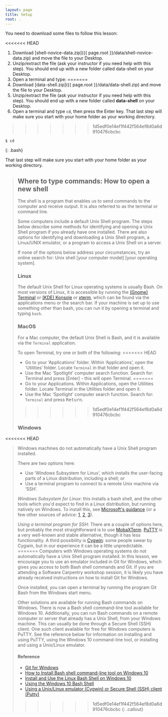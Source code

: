 ```yaml
---
layout: page
title: Setup
root: .
---
```


You need to download some files to follow this lesson:

<<<<<<< HEAD
1. Download [shell-novice-data.zip]({{ page.root }}/data/shell-novice-data.zip) and move the file to your Desktop.
2. Unzip/extract the file (ask your instructor if you need help with this step). You should end up with a new folder called data-shell on your Desktop.
3. Open a terminal and type:
=======
1. Download [data-shell.zip]({{ page.root }}/data/data-shell.zip) and move the file to your Desktop.
2. Unzip/extract the file (ask your instructor if you need help with this step). You should end up with a new folder called **data-shell** on your Desktop.
3. Open a terminal and type `cd`, then press the Enter key. That last step will make sure you start with your home folder as your working directory.
>>>>>>> 1d5edf0e14ef1f442f564ef8d0a6d910476cbcbc

~~~
$ cd
~~~
{: .bash}

That last step will make sure you start with your home folder as your working directory.

> ## Where to type commands: How to open a new shell
> The shell is a program that enables us to send commands to the computer and receive output. It is also referred to as the terminal or command line.
>
> Some computers include a default Unix Shell program. 
> The steps below describe some methods for identifying and opening a Unix Shell program if you already have one installed. 
> There are also options for identifying and downloading a Unix Shell program, a Linux/UNIX emulator, or a program to access a Unix Shell on a server. 
>
> If none of the options below address your circumstances, try an online search for: Unix shell [your computer model] [your operating system].
>
> ### Linux
> The default Unix Shell for Linux operating systems is usually Bash.
> On most versions of Linux, it is accessible by running the [(Gnome) Terminal](https://help.gnome.org/users/gnome-terminal/stable/)
> or [(KDE) Konsole](https://konsole.kde.org/)
> or [xterm](https://en.wikipedia.org/wiki/Xterm),
> which can be found via the applications menu or the search bar.
> If your machine is set up to use something other than bash, you can run it by opening a terminal and typing `bash`.
>
> ### MacOS
> For a Mac computer, the default Unix Shell is Bash,
> and it is available via the `Terminal` application.
>
> To open Terminal, try one or both of the following:
<<<<<<< HEAD
> * Go to your ‘Applications’ folder. Within ‘Applications’, open the ‘Utilities’ folder. Locate `Terminal` in that folder and open it.
> * Use the Mac ‘Spotlight’ computer search function. Search for: Terminal and press [Enter] - this will open Terminal.
=======
> * Go to your Applications. Within Applications, open the Utilities folder. Locate Terminal in the Utilities folder and open it.
> * Use the Mac ‘Spotlight’ computer search function. Search for: `Terminal` and press <kbd>Return</kbd>.
>>>>>>> 1d5edf0e14ef1f442f564ef8d0a6d910476cbcbc
>
> ### Windows
<<<<<<< HEAD
> Windows machines do not automatically have a Unix Shell program installed.
>
> There are two options here:
> * Use ‘Windows Subsystem for Linux’, which installs the user-facing
>   parts of a Linux distribution, including a shell; or
> * Use a terminal program to connect to a remote Unix machine via ‘SSH’.
>
> _Windows Subsystem for Linux_: this installs a bash shell, and the
> other tools which you'd expect to find in a Linux distribution, but
> running natively on Windows.  To install this, see [Microsoft's
> guidance](https://docs.microsoft.com/en-gb/windows/wsl/about) (or a
> few other sources of advice:
> [1](https://www.windowscentral.com/how-install-bash-shell-command-line-windows-10),
> [2](https://www.howtogeek.com/249966/how-to-install-and-use-the-linux-bash-shell-on-windows-10/),
> [3](https://www.howtogeek.com/265900/everything-you-can-do-with-windows-10s-new-bash-shell/)).
>
> _Using a terminal program for SSH_: There are a couple of options
> here, but probably the most straightforward is to use
> [MobaXTerm](https://mobaxterm.mobatek.net).
> [PuTTY](https://www.chiark.greenend.org.uk/~sgtatham/putty/) is a
> very well-known and stable alternative, though it has less
> functionality.  A third possibility is
> [Cygwin](http://www.cygwin.com): some people swear by Cygwin, but in
> our experience it can be a little unpredictable.
=======
> Computers with Windows operating systems do not automatically have a Unix Shell program installed.
> In this lesson, we encourage you to use an emulator included in Git for Windows, 
> which gives you access to both Bash shell commands and Git. 
> If you are attending a Software Carpentry workshop session, it is likely you have already received instructions on how to install Git for Windows.
>
> Once installed, you can open a terminal by running the program Git Bash from the Windows start menu.
>
> Other solutions are available for running Bash commands on Windows. 
> There is now a Bash shell command-line tool available for Windows 10. 
> Additionally, you can run Bash commands on a remote computer or server that already has a Unix Shell, from your Windows machine. 
> This can usually be done through a Secure Shell (SSH) client. 
> One such client available for free for Windows computers is PuTTY. 
> See the reference below for information on installing and using PuTTY, 
> using the Windows 10 command-line tool, or installing and using a Unix/Linux emulator.
>
> #### Reference
> * [Git for Windows](https://git-for-windows.github.io/)
> * [How to Install Bash shell command-line tool on Windows 10](https://www.windowscentral.com/how-install-bash-shell-command-line-windows-10)
> * [Install and Use the Linux Bash Shell on Windows 10](https://www.howtogeek.com/249966/how-to-install-and-use-the-linux-bash-shell-on-windows-10/)
> * [Using the Windows 10 Bash Shell](https://www.howtogeek.com/265900/everything-you-can-do-with-windows-10s-new-bash-shell/)
> * [Using a Unix/Linux emulator (Cygwin) or Secure Shell (SSH) client (Putty)](http://faculty.smu.edu/reynolds/unixtut/windows.html)
>>>>>>> 1d5edf0e14ef1f442f564ef8d0a6d910476cbcbc
{: .callout}
